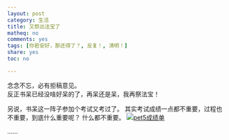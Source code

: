 ```yaml
---
layout: post 
category: 生活
title: 又祭出法宝了
matheq: no
comments: yes
tags: [你若安好，那还得了？, 反复！, 清明！]
share: yes
toc: no

---
```


念念不忘，必有拒稿意见。  
反正书呆已经没啥好呆的了，再呆还是呆，我再祭法宝！

另说，书呆这一阵子参加个考试又考过了。
其实考试成绩一点都不重要，过程也不重要，到底什么重要呢？
什么都不重要。
<a class="fancybox" rel="gallery1" href="https://2s66lw.bl3301.livefilestore.com/y2p2z4cKGHR-Cs7Ms7hDRhW8cysLGSxYqN68MhJTA6VcwdRW75Oq65WsRPoa5eyRd9tYmGbqkBqIS6ssI1qL2YpLjHw3eY8pC5jyU9PjBc8UPR8pPlkAoOUtJwG8CLkbv2Vtjd7RHwBBFJBLLqQgCUQwg/pets5.png" title="pet5成绩单"><img src="https://2s66lw.bl3301.livefilestore.com/y2p2z4cKGHR-Cs7Ms7hDRhW8cysLGSxYqN68MhJTA6VcwdRW75Oq65WsRPoa5eyRd9tYmGbqkBqIS6ssI1qL2YpLjHw3eY8pC5jyU9PjBc8UPR8pPlkAoOUtJwG8CLkbv2Vtjd7RHwBBFJBLLqQgCUQwg/pets5.png" alt="pet5成绩单" /></a>

……
